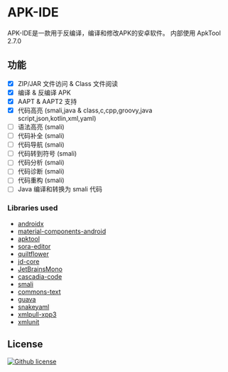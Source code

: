 # APK-IDE

APK-IDE是一款用于反编译，编译和修改APK的安卓软件。
内部使用 ApkTool 2.7.0

## 功能

- [x] ZIP/JAR 文件访问 & Class 文件阅读
- [x] 编译 & 反编译 APK
- [x] AAPT & AAPT2 支持
- [x] 代码高亮 (smali,java & class,c,cpp,groovy,java script,json,kotlin,xml,yaml)
- [ ] 语法高亮 (smali)
- [ ] 代码补全 (smali)
- [ ] 代码导航 (smali)
- [ ] 代码转到符号 (smali)
- [ ] 代码分析 (smali)
- [ ] 代码诊断 (smali)
- [ ] 代码重构 (smali)
- [ ] Java 编译和转换为 smali 代码

### Libraries used

* [androidx](https://github.com/androidx/androidx)
* [material-components-android](https://github.com/material-components/material-components-android)
* [apktool](https://github.com/iBotPeaches/Apktool)
* [sora-editor](https://github.com/Rosemoe/sora-editor)
* [quiltflower](https://github.com/QuiltMC/quiltflower)
* [jd-core](https://github.com/java-decompiler/jd-core)
* [JetBrainsMono](https://github.com/JetBrains/JetBrainsMono)
* [cascadia-code](https://github.com/microsoft/cascadia-code)
* [smali](https://github.com/google/smali)
* [commons-text](https://github.com/apache/commons-text)
* [guava](https://github.com/google/guava)
* [snakeyaml](https://bitbucket.org/snakeyaml/snakeyaml)
* [xmlpull-xpp3](https://github.com/codelibs/xpp3)
* [xmlunit](https://github.com/xmlunit/xmlunit)

## License

[![Github license](https://img.shields.io/github/license/weg2020/apkide)](https://github.com/weg2020/apkide/blob/main/LICENSE)


